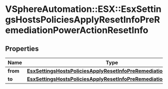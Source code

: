# VSphereAutomation::ESX::EsxSettingsHostsPoliciesApplyResetInfoPreRemediationPowerActionResetInfo

## Properties
Name | Type | Description | Notes
------------ | ------------- | ------------- | -------------
**from** | [**EsxSettingsHostsPoliciesApplyResetInfoPreRemediationPowerAction**](EsxSettingsHostsPoliciesApplyResetInfoPreRemediationPowerAction.md) |  | 
**to** | [**EsxSettingsHostsPoliciesApplyResetInfoPreRemediationPowerAction**](EsxSettingsHostsPoliciesApplyResetInfoPreRemediationPowerAction.md) |  | 


